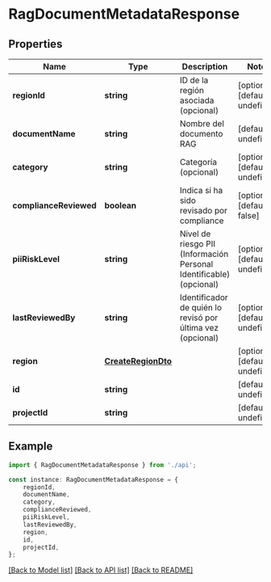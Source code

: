 # RagDocumentMetadataResponse


## Properties

Name | Type | Description | Notes
------------ | ------------- | ------------- | -------------
**regionId** | **string** | ID de la región asociada (opcional) | [optional] [default to undefined]
**documentName** | **string** | Nombre del documento RAG | [default to undefined]
**category** | **string** | Categoría (opcional) | [optional] [default to undefined]
**complianceReviewed** | **boolean** | Indica si ha sido revisado por compliance | [optional] [default to false]
**piiRiskLevel** | **string** | Nivel de riesgo PII (Información Personal Identificable) (opcional) | [optional] [default to undefined]
**lastReviewedBy** | **string** | Identificador de quién lo revisó por última vez (opcional) | [optional] [default to undefined]
**region** | [**CreateRegionDto**](CreateRegionDto.md) |  | [optional] [default to undefined]
**id** | **string** |  | [default to undefined]
**projectId** | **string** |  | [default to undefined]

## Example

```typescript
import { RagDocumentMetadataResponse } from './api';

const instance: RagDocumentMetadataResponse = {
    regionId,
    documentName,
    category,
    complianceReviewed,
    piiRiskLevel,
    lastReviewedBy,
    region,
    id,
    projectId,
};
```

[[Back to Model list]](../README.md#documentation-for-models) [[Back to API list]](../README.md#documentation-for-api-endpoints) [[Back to README]](../README.md)
